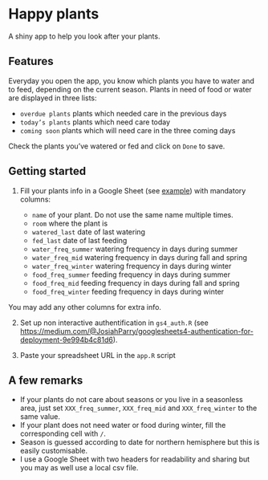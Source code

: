 # Happy plants

A shiny app to help you look after your plants.


## Features
Everyday you open the app, you know which plants you have to water and to feed, depending on the current season.
Plants in need of food or water are displayed in three lists:
- `overdue plants` plants which needed care in the previous days
- `today’s plants` plants which need care today
- `coming soon` plants which will need care in the three coming days

Check the plants you’ve watered or fed and click on `Done` to save.

## Getting started

1. Fill your plants info in a Google Sheet (see [example](https://docs.google.com/spreadsheets/d/e/2PACX-1vT94TwBeftIcMUZR28kI_g8ubjsLzU3MQCXLSyrbs79N6P-8Lxtmx8dYzogteUbAa9YZAbOFIRW91eU/pubhtml)) with mandatory columns:

    - `name` of your plant. Do not use the same name multiple times.
    - `room` where the plant is
    - `watered_last` date of last watering
    - `fed_last` date of last feeding
    - `water_freq_summer` watering frequency in days during summer
    - `water_freq_mid` watering frequency in days during fall and spring
    - `water_freq_winter` watering frequency in days during winter
    - `food_freq_summer` feeding frequency in days during summer
    - `food_freq_mid` feeding frequency in days during fall and spring
    - `food_freq_winter` feeding frequency in days during winter

You may add any other columns for extra info. 

2. Set up non interactive authentification in `gs4_auth.R` (see https://medium.com/@JosiahParry/googlesheets4-authentication-for-deployment-9e994b4c81d6).

3. Paste your spreadsheet URL in the `app.R` script

## A few remarks
- If your plants do not care about seasons or you live in a seasonless area, just set `XXX_freq_summer`, `XXX_freq_mid` and `XXX_freq_winter` to the same value.
- If your plant does not need water or food during winter, fill the corresponding cell with `/`.
- Season is guessed according to date for northern hemisphere but this is easily customisable.
- I use a Google Sheet with two headers for readability and sharing but you may as well use a local csv file.

